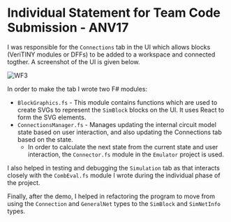 # Individual Statement for Team Code Submission - ANV17

I was responsible for the `Connections` tab in the UI which allows blocks (VeriTINY modules or DFFs)  to be added to a workspace and connected togther. A screenshot of the UI is given below. 

![WF3](https://github.com/ImperialCollegeLondon/hlp2020-verilog2/blob/team-README/team/readme-screenshots/workflow-3.png)

In order to make the tab I wrote two F# modules: 
* `BlockGraphics.fs` - This module contains functions which are used to create SVGs to represent the `SimBlock` blocks on the UI. It uses React to form the SVG elements. 
* `ConnectionsManager.fs`  -  Manages updating the internal circuit model state based on user interaction, and also updating the Connections tab based on the state. 
  * In order to calculate the next state from the current state and user interaction, the `Connector.fs` module in the `Emulator` project is used.


I also helped in testing and debugging the `Simulation` tab as that interacts closely with the `CombEval.fs` module I wrote during the individual phase of the project. 

Finally, after the demo, I helped in refactoring the program to move from using the `Connection` and `GeneralNet` types to the `SimBlock` and `SimNetInfo` types.

